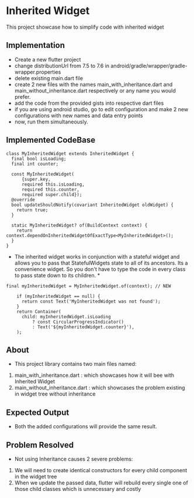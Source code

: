 # Inherited Widget

This project showcase how to simplify code with inherited widget

## Implementation

- Create a new flutter project 
- change distributionUrl from 7.5 to 7.6 in android/gradle/wrapper/gradle-wrapper.properties
- delete existing main.dart file
- create 2 new files with the names main_with_inheritance.dart and main_without_inheritance.dart respectively or any name you would prefer.
- add the code from the provided gists into respective dart files
- if you are using android studio, go to edit configuration and make 2 new configurations with new names and data entry points
- now, run them simultaneously.

## Implemented CodeBase 

```
class MyInheritedWidget extends InheritedWidget {
  final bool isLoading;
  final int counter;

  const MyInheritedWidget(
      {super.key,
      required this.isLoading,
      required this.counter,
      required super.child});
  @override
  bool updateShouldNotify(covariant InheritedWidget oldWidget) {
    return true;
  }

  static MyInheritedWidget? of(BuildContext context) {
    return context.dependOnInheritedWidgetOfExactType<MyInheritedWidget>();
  }
}
```

* The inherited widget works in conjunction with a stateful widget and allows you to pass that StatefulWidgets state to all of its ancestors. Its a convenience widget. So you don't have to type the code in every class to pass state down to its children. *

```
final myInheritedWidget = MyInheritedWidget.of(context); // NEW

    if (myInheritedWidget == null) {
      return const Text('MyInheritedWidget was not found');
    }
    return Container(
      child: myInheritedWidget.isLoading
          ? const CircularProgressIndicator()
          : Text('${myInheritedWidget.counter}'),
    );
```
## About
 
- This project library contains two main files named:

1) main_with_inheritance.dart : which showcases how it will bee with Inherited Widget
2) main_without_inheritance.dart : which showcases the problem existing in widget tree without inheritance

## Expected Output

- Both the added configurations will provide the same result.

## Problem Resolved

- Not using Inheritance causes 2 severe problems:

1) We will need to create identical constructors for every child component in the widget tree
2) When we update the passed data, flutter will rebuild every single one of those child classes which is unnecessary and costly